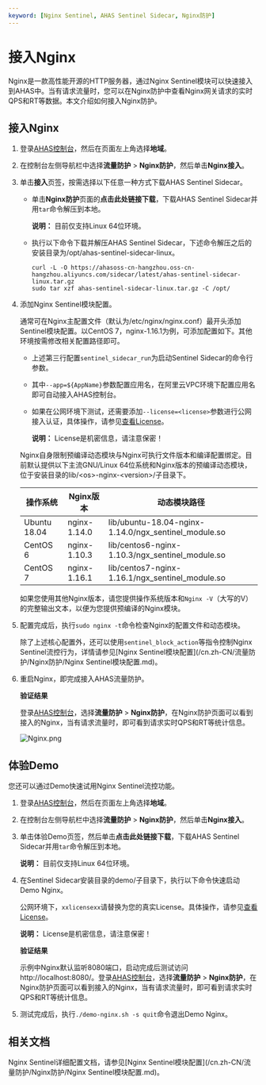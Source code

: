 ```yaml
---
keyword: [Nginx Sentinel, AHAS Sentinel Sidecar, Nginx防护]
---
```


# 接入Nginx

Nginx是一款高性能开源的HTTP服务器，通过Nginx Sentinel模块可以快速接入到AHAS中。当有请求流量时，您可以在Nginx防护中查看Nginx网关请求的实时QPS和RT等数据。本文介绍如何接入Nginx防护。

## 接入Nginx

1.  登录[AHAS控制台](https://ahas.console.aliyun.com)，然后在页面左上角选择**地域**。

2.  在控制台左侧导航栏中选择**流量防护** \> **Nginx防护**，然后单击**Nginx接入**。

3.  单击**接入**页签，按需选择以下任意一种方式下载AHAS Sentinel Sidecar。

    -   单击**Nginx防护**页面的**点击此处链接下载**，下载AHAS Sentinel Sidecar并用`tar`命令解压到本地。

        **说明：** 目前仅支持Linux 64位环境。

    -   执行以下命令下载并解压AHAS Sentinel Sidecar，下述命令解压之后的安装目录为/opt/ahas-sentinel-sidecar-linux。

        ```
        curl -L -O https://ahasoss-cn-hangzhou.oss-cn-hangzhou.aliyuncs.com/sidecar/latest/ahas-sentinel-sidecar-linux.tar.gz
        sudo tar xzf ahas-sentinel-sidecar-linux.tar.gz -C /opt/
        ```

4.  添加Nginx Sentinel模块配置。

    通常可在Nginx主配置文件（默认为/etc/nginx/nginx.conf）最开头添加Sentinel模块配置。以CentOS 7，nginx-1.16.1为例，可添加配置如下。其他环境按需修改相关配置路径即可。

    -   上述第三行配置`sentinel_sidecar_run`为启动Sentinel Sidecar的命令行参数。
    -   其中`--app=${AppName}`参数配置应用名，在阿里云VPC环境下配置应用名即可自动接入AHAS控制台。
    -   如果在公网环境下测试，还需要添加`--license=<license>`参数进行公网接入认证，具体操作，请参见[查看License](/cn.zh-CN/流量防护/应用防护/参考信息/查看License.md)。

        **说明：** License是机密信息，请注意保密！

    Nginx自身限制预编译动态模块与Nginx可执行文件版本和编译配置绑定。目前默认提供以下主流GNU/Linux 64位系统和Nginx版本的预编译动态模块，位于安装目录的lib/<os\>-nginx-<version\>/子目录下。

    |操作系统|Nginx版本|动态模块路径|
    |----|-------|------|
    |Ubuntu 18.04|nginx-1.14.0|lib/ubuntu-18.04-nginx-1.14.0/ngx\_sentinel\_module.so|
    |CentOS 6|nginx-1.10.3|lib/centos6-nginx-1.10.3/ngx\_sentinel\_module.so|
    |CentOS 7|nginx-1.16.1|lib/centos7-nginx-1.16.1/ngx\_sentinel\_module.so|

    如果您使用其他Nginx版本，请您提供操作系统版本和`Nginx -V`（大写的V）的完整输出文本，以便为您提供预编译的Nginx模块。

5.  配置完成后，执行`sudo nginx -t`命令检查Nginx的配置文件和动态模块。

    除了上述核心配置外，还可以使用`sentinel_block_action`等指令控制Nginx Sentinel流控行为，详情请参见[Nginx Sentinel模块配置](/cn.zh-CN/流量防护/Nginx防护/Nginx Sentinel模块配置.md)。

6.  重启Nginx，即完成接入AHAS流量防护。

    **验证结果**

    登录[AHAS控制台](https://ahas.console.aliyun.com)，选择**流量防护** \> **Nginx防护**，在Nginx防护页面可以看到接入的Nginx，当有请求流量时，即可看到请求实时QPS和RT等统计信息。

    ![Nginx.png](https://static-aliyun-doc.oss-accelerate.aliyuncs.com/assets/img/zh-CN/8222119951/p141342.png)


## 体验Demo

您还可以通过Demo快速试用Nginx Sentinel流控功能。

1.  登录[AHAS控制台](https://ahas.console.aliyun.com)，然后在页面左上角选择**地域**。

2.  在控制台左侧导航栏中选择**流量防护** \> **Nginx防护**，然后单击**Nginx接入**。

3.  单击体验Demo页签，然后单击**点击此处链接下载**，下载AHAS Sentinel Sidecar并用`tar`命令解压到本地。

    **说明：** 目前仅支持Linux 64位环境。

4.  在Sentinel Sidecar安装目录的demo/子目录下，执行以下命令快速启动Demo Nginx。

    公网环境下，`xxlicensexx`请替换为您的真实License。具体操作，请参见[查看License](/cn.zh-CN/流量防护/应用防护/参考信息/查看License.md)。

    **说明：** License是机密信息，请注意保密！

    **验证结果**

    示例中Nginx默认监听8080端口，启动完成后测试访问http://localhost:8080/。登录[AHAS控制台](https://ahas.console.aliyun.com)，选择**流量防护** \> **Nginx防护**，在Nginx防护页面可以看到接入的Nginx，当有请求流量时，即可看到请求实时QPS和RT等统计信息。

5.  测试完成后，执行`./demo-nginx.sh -s quit`命令退出Demo Nginx。


## 相关文档

Nginx Sentinel详细配置文档，请参见[Nginx Sentinel模块配置](/cn.zh-CN/流量防护/Nginx防护/Nginx Sentinel模块配置.md)。



